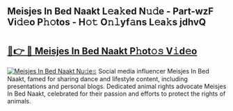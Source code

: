 ## Meisjes In Bed Naakt L𝚎a𝚔ed N𝚞𝚍e - Part-wzF Vi𝚍𝚎o P𝚑𝚘tos - H𝚘𝚝 O𝚗𝚕yf𝚊ns L𝚎a𝚔s jdhvQ

# <h2><a href="http://kf0xf4.oniu.top/?m=Meisjes+In+Bed+Naakt">🔗👉 🔴 Meisjes In Bed Naakt P𝚑ot𝚘𝚜 V𝚒d𝚎o</a></h2>

[![Meisjes In Bed Naakt Nu𝚍e𝚜](https://i.imgur.com/0qMVB7G.gif)](http://kf0xf4.oniu.top/?m=Meisjes+In+Bed+Naakt)
Social media influencer Meisjes In Bed Naakt, famed for sharing dance and lifestyle content, including presentations and personal blogs. Dedicated animal rights advocate Meisjes In Bed Naakt, celebrated for their passion and efforts to protect the rights of animals.  
